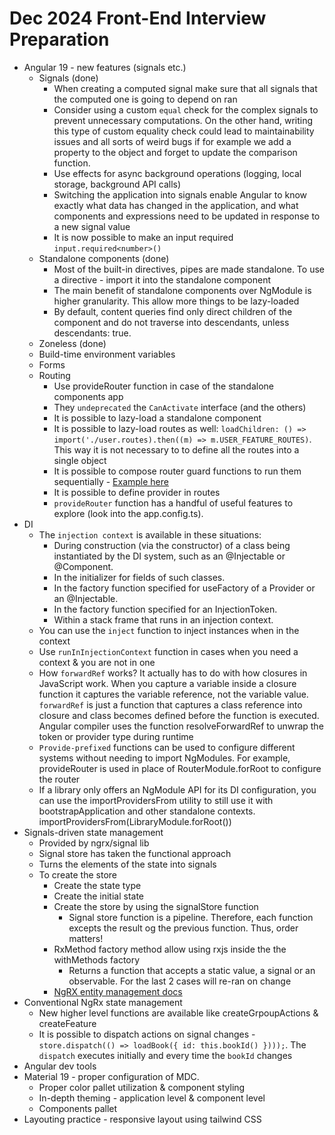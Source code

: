 # Dec 2024 Front-End Interview Preparation

* Angular 19 - new features (signals etc.)
  * Signals (done)
    * When creating a computed signal make sure that all signals that the computed one is going to depend on ran  
    * Consider using a custom `equal` check for the complex signals to prevent unnecessary computations. On the other hand, writing this type of custom equality check could lead to maintainability issues and all sorts of weird bugs if for example we add a property to the object and forget to update the comparison function.
    * Use effects for async background operations (logging, local storage, background API calls)
    * Switching the application into signals enable Angular to know exactly what data has changed in the application, and what components and expressions need to be updated in response to a new signal value
    * It is now possible to make an input required `input.required<number>()` 
  * Standalone components (done)
    * Most of the built-in directives, pipes are made standalone. To use a directive - import it into the standalone component
    * The main benefit of standalone components over NgModule is higher granularity. This allow more things to be lazy-loaded
    * By default, content queries find only direct children of the component and do not traverse into descendants, unless descendants: true.
  * Zoneless (done)
  * Build-time environment variables
  * Forms
  * Routing
    * Use provideRouter function in case of the standalone components app
    * They `undeprecated` the `CanActivate` interface (and the others)
    * It is possible to lazy-load a standalone component
    * It is possible to lazy-load routes as well: `loadChildren: () => import('./user.routes).then((m) => m.USER_FEATURE_ROUTES)`. This way it is not necessary to to define all the routes into a single object
    * It is possible to compose router guard functions to run them sequentially - [Example here](https://github.com/angular/angular/blob/8546b17adec01de69bf314a959ef2d12f6638eb9/packages/router/test/integration.spec.ts#L5157-L5194)
    * It is possible to define provider in routes
    * `provideRouter` function has a handful of useful features to explore (look into the app.config.ts).
* DI
  * The `injection context` is available in these situations:
    * During construction (via the constructor) of a class being instantiated by the DI system, such as an @Injectable or @Component.
    * In the initializer for fields of such classes.
    * In the factory function specified for useFactory of a Provider or an @Injectable.
    * In the factory function specified for an InjectionToken.
    * Within a stack frame that runs in an injection context.
  * You can use the `inject` function to inject instances when in the context
  * Use `runInInjectionContext` function in cases when you need a context & you are not in one
  * How `forwardRef` works?  It actually has to do with how closures in JavaScript work. When you capture a variable inside a closure function it captures the variable reference, not the variable value. `forwardRef` is just a function that captures a class reference into closure and class becomes defined before the function is executed. Angular compiler uses the function resolveForwardRef to unwrap the token or provider type during runtime
  * `Provide-prefixed` functions can be used to configure different systems without needing to import NgModules. For example, provideRouter is used in place of RouterModule.forRoot to configure the router
  * If a library only offers an NgModule API for its DI configuration, you can use the importProvidersFrom utility to still use it with bootstrapApplication and other standalone contexts. importProvidersFrom(LibraryModule.forRoot())
* Signals-driven state management
  * Provided by ngrx/signal lib
  * Signal store has taken the functional approach
  * Turns the elements of the state into signals
  * To create the store
    * Create the state type
    * Create the initial state
    * Create the store by using the signalStore function
      * Signal store function is a pipeline. Therefore, each function excepts the result og the previous function. Thus, order matters!
    * RxMethod factory method allow using rxjs inside the the withMethods factory
      * Returns a function that accepts a static value, a signal or an observable. For the last 2 cases will re-ran on change
    * [NgRX entity management docs](https://ngrx.io/guide/signals/signal-store/entity-management)
* Conventional NgRx state management
  * New higher level functions are available like createGrpoupActions & createFeature
  * It is possible to dispatch actions on signal changes - `store.dispatch(() => loadBook({ id: this.bookId() })));`. The `dispatch` executes initially and every time the `bookId` changes
* Angular dev tools
* Material 19 - proper configuration of MDC.
  * Proper color pallet utilization & component styling 
  * In-depth theming - application level & component level 
  * Components pallet
* Layouting practice - responsive layout using tailwind CSS
